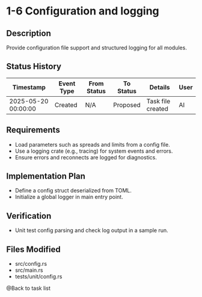 # 1-6 Configuration and logging

## Description
Provide configuration file support and structured logging for all modules.

## Status History
| Timestamp | Event Type | From Status | To Status | Details | User |
|-----------|------------|-------------|-----------|---------|------|
| 2025-05-20 00:00:00 | Created | N/A | Proposed | Task file created | AI |

## Requirements
- Load parameters such as spreads and limits from a config file.
- Use a logging crate (e.g., tracing) for system events and errors.
- Ensure errors and reconnects are logged for diagnostics.

## Implementation Plan
- Define a config struct deserialized from TOML.
- Initialize a global logger in main entry point.

## Verification
- Unit test config parsing and check log output in a sample run.

## Files Modified
- src/config.rs
- src/main.rs
- tests/unit/config.rs

@Back to task list
